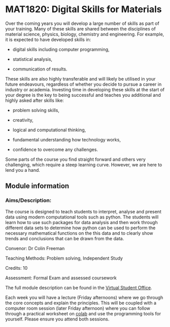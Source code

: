 # MAT1820: Digital Skills for Materials 

Over the coming years you will develop a large number of skills as part of your training. Many of these skills are shared between the disciplines of material science, physics, biology, chemistry and engineering. For example, it is expected to have developed skills in:

* digital skills including computer programming,

* statistical analysis,

* communication of results.

These skills are also highly transferable and will likely be utilised in your future endeavours, regardless of whether you decide to pursue a career in industry or academia. Investing time in developing these skills at the start of your degree is the key to being successful and teaches you additional and highly asked after skills like:

* problem solving skills,

* creativity,

* logical and computational thinking,

* fundamental understanding how technology works,

* confidence to overcome any challenges.

Some parts of the course you find straight forward and others very challenging, which require a steep learning curve. However, we are here to lend you a hand.

## Module information

### Aims/Description:

The course is designed to teach students to interpret, analyse and present data using modern computational tools such as python. The students will learn how to use such packages for data analysis and then work through different data sets to determine how python can be used to perform the necessary mathematical functions on the this data and to clearly show trends and conclusions that can be drawn from the data.

Convenor: Dr Colin Freeman

Teaching Methods: Problem solving, Independent Study 

Credits: 10

Assessment: Formal Exam and assessed coursework

The full module description can be found in the [Virtual Student Office](https://vle.shef.ac.uk/webapps/blackboard/content/listContentEditable.jsp?content_id=_5520269_1&course_id=_21757_1).

Each week you will have a lecture (Friday afternoons) where we go through the core concepts and explain the principles. This will be coupled with a computer room session (later Friday afternoon) where you can follow through a practical worksheet on [colab](https://colab.research.google.com/) and use the programming tools for yourself. Please ensure you attend both sessions.
